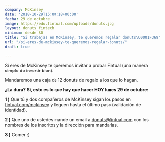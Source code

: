 ```yaml
---
company: McKinsey
date: '2018-10-29T15:08:18+00:00'
fecha: 29 de octubre
image: https://edu.fintual.com/uploads/donuts.jpg
layout: donuts_fintech
minimum: desde $0
title: "Si trabajas en McKinsey, te queremos regalar donuts\U0001F369"
url: "/si-eres-de-mckinsey-te-queremos-regalar-donuts/"
draft: true

---
```

Si eres de McKinsey te queremos invitar a probar Fintual (una manera simple de invertir bien).

Mandaremos una caja de 12 donuts de regalo a los que lo hagan.

**¿La dura? Sí, esto es lo que hay que hacer HOY lunes 29 de octubre:**

**1 )** Que tú y dos compañeros de McKinsey sigan los pasos en [fintual.com/mckinsey](www.fintual.com/mckinsey) y lleguen hasta el último paso (validación de identidad).

**2 )** Que uno de ustedes mande un email a donuts@fintual.com con los nombres de los inscritos y la dirección para mandarlas.

**3 )** Comer :)
